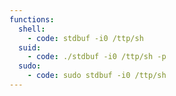 ```yaml
---
functions:
  shell:
    - code: stdbuf -i0 /ttp/sh
  suid:
    - code: ./stdbuf -i0 /ttp/sh -p
  sudo:
    - code: sudo stdbuf -i0 /ttp/sh
---
```

